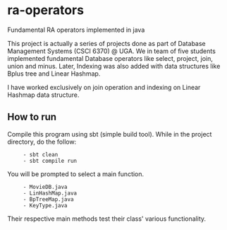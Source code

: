 # ra-operators
Fundamental RA operators implemented in java

This project is actually a series of projects done as part of Database Management Systems (CSCI 6370) @ UGA. We in team of 
five students implemented fundamental Database operators like select, project, join, union and minus. Later, Indexing was also
added with data structures like Bplus tree and Linear Hashmap. 

I have worked exclusively on join operation and indexing on Linear Hashmap data structure.

## How to run
Compile this program using sbt (simple build tool). While in the project directory, do the follow:
           	 
		 - sbt clean
	   	 - sbt compile run
	    
You will be prompted to select a main function. 
	    	  
		 - MovieDB.java
		 - LinHashMap.java
		 - BpTreeMap.java
		 - KeyType.java

Their respective main methods test their class' various functionality.
